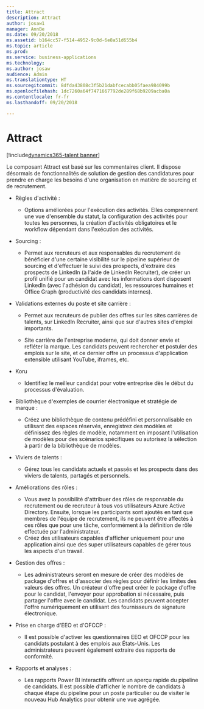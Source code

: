 ```yaml
---
title: Attract
description: Attract
author: josaw1
manager: AnnBe
ms.date: 09/20/2018
ms.assetid: b164cc57-f514-4952-9c0d-6e8a51d655b4
ms.topic: article
ms.prod: 
ms.service: business-applications
ms.technology: 
ms.author: josaw
audience: Admin
ms.translationtype: HT
ms.sourcegitcommit: 8dfda43808c3f5b21dabfcecabb05faea984099b
ms.openlocfilehash: 1dc7260a64f7471667792de289f68b9209acba0a
ms.contentlocale: fr-fr
ms.lasthandoff: 09/20/2018

---
```

#  <a name="attract"></a>Attract

[!include[dynamics365-talent banner](../../includes/dynamics365-talent.md)]

Le composant Attract est basé sur les commentaires client. Il dispose désormais de fonctionnalités de solution de gestion des candidatures pour prendre en charge les besoins d'une organisation en matière de sourcing et de recrutement. 

-   Règles d'activité :

    -   Options améliorées pour l'exécution des activités. Elles comprennent une vue d'ensemble du statut, la configuration des activités pour toutes les personnes, la création d'activités obligatoires et le workflow dépendant dans l'exécution des activités. 

-   Sourcing :

    -   Permet aux recruteurs et aux responsables du recrutement de bénéficier d'une certaine visibilité sur le pipeline supérieur de sourcing et d'effectuer le suivi des prospects, d'extraire des prospects de LinkedIn (à l'aide de LinkedIn Recruiter), de créer un profil unifié pour un candidat avec les informations dont disposent LinkedIn (avec l'adhésion du candidat), les ressources humaines et Office Graph (productivité des candidats internes).
        
-   Validations externes du poste et site carrière :

    -   Permet aux recruteurs de publier des offres sur les sites carrières de talents, sur LinkedIn Recruiter, ainsi que sur d'autres sites d'emploi importants.  
    
    -   Site carrière de l'entreprise moderne, qui doit donner envie et refléter la marque. Les candidats peuvent rechercher et postuler des emplois sur le site, et ce dernier offre un processus d'application extensible utilisant YouTube, iframes, etc.

-   Koru
    
    -   Identifiez le meilleur candidat pour votre entreprise dès le début du processus d'évaluation.

       
-   Bibliothèque d'exemples de courrier électronique et stratégie de marque :

    -   Créez une bibliothèque de contenu prédéfini et personnalisable en utilisant des espaces réservés, enregistrez des modèles et définissez des règles de modèle, notamment en imposant l'utilisation de modèles pour des scénarios spécifiques ou autorisez la sélection à partir de la bibliothèque de modèles.

-   Viviers de talents :

    -   Gérez tous les candidats actuels et passés et les prospects dans des viviers de talents, partagés et personnels.

-   Améliorations des rôles :
    
    -   Vous avez la possibilité d'attribuer des rôles de responsable du recrutement ou de recruteur à tous vos utilisateurs Azure Active Directory. Ensuite, lorsque les participants sont ajoutés en tant que membres de l'équipe de recrutement, ils ne peuvent être affectés à ces rôles que pour une tâche, conformément à la définition de rôle effectuée par l'administrateur. 
    -   Créez des utilisateurs capables d'afficher uniquement pour une application ainsi que des super utilisateurs capables de gérer tous les aspects d'un travail.

-   Gestion des offres :

    -   Les administrateurs seront en mesure de créer des modèles de package d'offres et d'associer des règles pour définir les limites des valeurs des offres. Un créateur d'offre peut créer le package d'offre pour le candidat, l'envoyer pour approbation si nécessaire, puis partager l'offre avec le candidat. Les candidats peuvent accepter l'offre numériquement en utilisant des fournisseurs de signature électronique. 
    
-   Prise en charge d'EEO et d'OFCCP :

    -   Il est possible d'activer les questionnaires EEO et OFCCP pour les candidats postulant à des emplois aux États-Unis. Les administrateurs peuvent également extraire des rapports de conformité. 
    
- Rapports et analyses :

    - Les rapports Power BI interactifs offrent un aperçu rapide du pipeline de candidats. Il est possible d'afficher le nombre de candidats à chaque étape du pipeline pour un poste particulier ou de visiter le nouveau Hub Analytics pour obtenir une vue agrégée.


